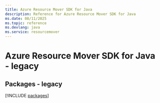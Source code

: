 ```yaml
---
title: Azure Resource Mover SDK for Java
description: Reference for Azure Resource Mover SDK for Java
ms.date: 08/11/2025
ms.topic: reference
ms.devlang: java
ms.service: resourcemover
---
```

# Azure Resource Mover SDK for Java - legacy
## Packages - legacy
[!INCLUDE [packages](resource-mover-index.md)]